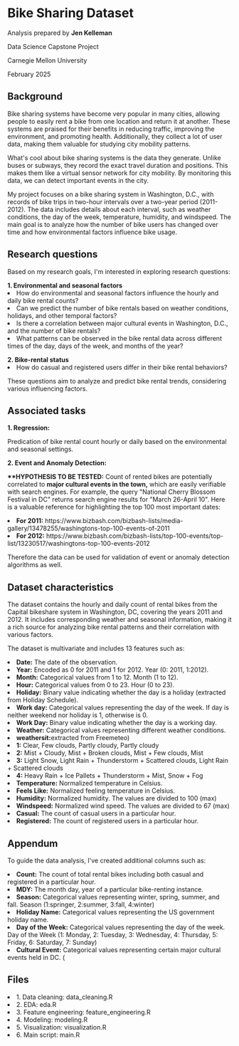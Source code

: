 <h1>Bike Sharing Dataset</h1>
<p>Analysis prepared by <b>Jen Kelleman</b></p>
<p>Data Science Capstone Project</p>
<p>Carnegie Mellon University</p>
<p>February 2025</p>


<p></p>
<h2>Background</h2>
<p>Bike sharing systems have become very popular in many cities, allowing people to easily rent a bike from one location and return it at another. These systems are praised for their benefits in reducing traffic, improving the environment, and promoting health. Additionally, they collect a lot of user data, making them valuable for studying city mobility patterns.

What's cool about bike sharing systems is the data they generate. Unlike buses or subways, they record the exact travel duration and positions. This makes them like a virtual sensor network for city mobility. By monitoring this data, we can detect important events in the city. 

My project focuses on a bike sharing system in Washington, D.C., with records of bike trips in two-hour intervals over a two-year period (2011-2012). The data includes details about each interval, such as weather conditions, the day of the week, temperature, humidity, and windspeed. The main goal is to analyze how the number of bike users has changed over time and how environmental factors influence bike usage.</p> 


<p></p>
<h2>Research questions</h2>
Based on my research goals, I'm interested in exploring research questions:
<p></p>
<b>1. Environmental and seasonal factors</b>
<li>How do environmental and seasonal factors influence the hourly and daily bike rental counts?
<li>Can we predict the number of bike rentals based on weather conditions, holidays, and other temporal factors?</li>
<li>Is there a correlation between major cultural events in Washington, D.C., and the number of bike rentals?</li>
<li>What patterns can be observed in the bike rental data across different times of the day, days of the week, and months of the year?</li>
<p></p>
<b>2. Bike-rental status</b>
<li>How do casual and registered users differ in their bike rental behaviors?</li>
<p></p>
These questions aim to analyze and predict bike rental trends, considering various influencing factors.
<p></p>	
<h2>Associated tasks</h2>
<b>1. Regression:</b>
<p>Predication of bike rental count hourly or daily based on the environmental and seasonal settings.</p>
<p></p>	
<b>2. Event and Anomaly Detection:</b>
<p><b>**HYPOTHESIS TO BE TESTED:</b> Count of rented bikes are potentially correlated to <b>major cultural events in the town,</b> which are easily verifiable with search engines. For example, the query "National Cherry Blossom Festival in DC" returns search engine results for "March 26-April 10". Here is a valuable reference for highlighting the top 100 most important dates:</p>
                   <li><b>For 2011:</b> https://www.bizbash.com/bizbash-lists/media-gallery/13478255/washingtons-top-100-events-of-2011</li>
                  <li><b>For 2012:</b> https://www.bizbash.com/bizbash-lists/top-100-events/top-list/13230517/washingtons-top-100-events-2012</li>
<p></p>                  
Therefore the data can be used for validation of event or anomaly detection algorithms as well.


<p></p>
<h2>Dataset characteristics</h2>
<p>The dataset contains the hourly and daily count of rental bikes from the Capital bikeshare system in Washington, DC, covering the years 2011 and 2012. It includes corresponding weather and seasonal information, making it a rich source for analyzing bike rental patterns and their correlation with various factors.</p>

The dataset is multivariate and includes 13 features such as:

<li><b>Date:</b> The date of the observation. </li>
<li><b>Year:</b> Encoded as 0 for 2011 and 1 for 2012. Year (0: 2011, 1:2012).</li>
<li><b>Month:</b> Categorical values from 1 to 12. Month (1 to 12).</li>
<li><b>Hour:</b> Categorical values from 0 to 23. Hour (0 to 23).</li>
<li><b>Holiday:</b> Binary value indicating whether the day is a holiday (extracted from Holiday Schedule).</li>
<li><b>Work day:</b> Categorical values representing the day of the week. If day is neither weekend nor holiday is 1, otherwise is 0.</li>
<li><b>Work Day:</b> Binary value indicating whether the day is a working day.</li>
<li><b>Weather:</b> Categorical values representing different weather conditions.</li>
      <li><b>weathersit:</b>extracted from Freemeteo)</li>
     <li><b>1:</b> Clear, Few clouds, Partly cloudy, Partly cloudy</li>
      <li><b>2:</b> Mist + Cloudy, Mist + Broken clouds, Mist + Few clouds, Mist</li>
      <li><b>3:</b> Light Snow, Light Rain + Thunderstorm + Scattered clouds, Light Rain + Scattered clouds</li>
      <li><b>4:</b> Heavy Rain + Ice Pallets + Thunderstorm + Mist, Snow + Fog</li>
<li><b>Temperature:</b> Normalized temperature in Celsius.</li>
<li><b>Feels Like:</b> Normalized feeling temperature in Celsius.</li>
<li><b>Humidity:</b> Normalized humidity. The values are divided to 100 (max)</li>
<li><b>Windspeed:</b> Normalized wind speed. The values are divided to 67 (max)</li>
<li><b>Casual:</b> The count of casual users in a particular hour.</li>
<li><b>Registered:</b> The count of registered users in a particular hour.</li>

<p></p>
<h2>Appendum</h2> 
To guide the data analysis, I've created additional columns such as:

<p></p>
<li><b>Count:</b> The count of total rental bikes including both casual and registered in a particular hour.</li>
<li><b>MDY:</b> The month day, year of a particular bike-renting instance.</li>
<li><b>Season:</b> Categorical values representing winter, spring, summer, and fall. Season (1:springer, 2:summer, 3:fall, 4:winter)</li> 
<li><b>Holiday Name:</b> Categorical values representing the US government holiday name. 
<li><b>Day of the Week:</b> Categorical values representing the day of the week. Day of the Week (1: Monday, 2: Tuesday, 3: Wednesday, 4: Thursday, 5: Friday, 6: Saturday, 7: Sunday)</li> 
<li><b>Cultural Event:</b> Categorical values representing certain major cultural events held in DC. (

</li>
<p></p>
<h2>Files</h2>
<li>1. Data cleaning: data_cleaning.R </li>
<li>2. EDA: eda.R </li>
<li>3. Feature engineering: feature_engineering.R </li>
<li>4. Modeling: modeling.R </li>
<li>5. Visualization: visualization.R </li>
<li>6. Main script: main.R </li>

